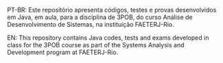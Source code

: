 PT-BR: Este repositório apresenta códigos, testes e provas desenvolvidos em Java, em aula, para a disciplina de 3POB, do curso Análise de Desenvolvimento de Sistemas, na instituição FAETERJ-Rio.

EN: This repository contains Java codes, tests and exams developed in class for the 3POB course as part of the Systems Analysis and Development program at FAETERJ-Rio.
